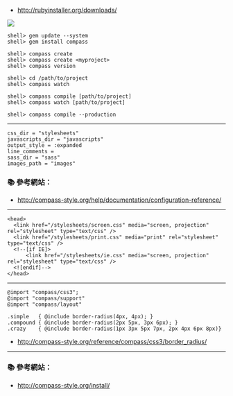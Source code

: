 - http://rubyinstaller.org/downloads/

![](https://cdn.rubyinstaller.org/images/logo.png)


```console
shell> gem update --system
shell> gem install compass

shell> compass create
shell> compass create <myproject>
shell> compass version

shell> cd /path/to/project
shell> compass watch

shell> compass compile [path/to/project]
shell> compass watch [path/to/project]

shell> compass compile --production
```

---

```
css_dir = "stylesheets"
javascripts_dir = "javascripts"
output_style = :expanded
line_comments = 
sass_dir = "sass"
images_path = "images"
```
### :books: 參考網站：
- http://compass-style.org/help/documentation/configuration-reference/

---

```
<head>
  <link href="/stylesheets/screen.css" media="screen, projection" rel="stylesheet" type="text/css" />
  <link href="/stylesheets/print.css" media="print" rel="stylesheet" type="text/css" />
  <!--[if IE]>
      <link href="/stylesheets/ie.css" media="screen, projection" rel="stylesheet" type="text/css" />
  <![endif]-->
</head>
```


---

```
@import "compass/css3";
@import "compass/support"
@import "compass/layout"
```

```
.simple   { @include border-radius(4px, 4px); }
.compound { @include border-radius(2px 5px, 3px 6px); }
.crazy    { @include border-radius(1px 3px 5px 7px, 2px 4px 6px 8px)}
```

- http://compass-style.org/reference/compass/css3/border_radius/

---

### :books: 參考網站：
- http://compass-style.org/install/
